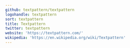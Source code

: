```yaml
---
github: textpattern/textpattern
logohandle: textpattern
sort: textpattern
title: Textpattern
twitter: textpattern
website: 'https://textpattern.com/'
wikipedia: 'https://en.wikipedia.org/wiki/Textpattern'
---
```

